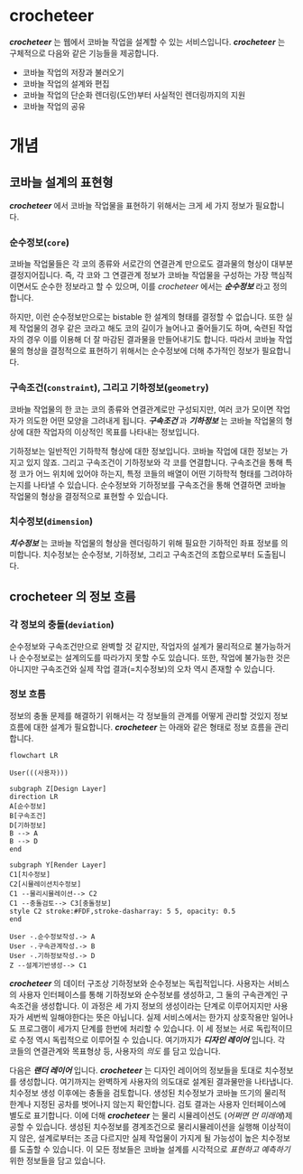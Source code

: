 # crocheteer

**_crocheteer_** 는 웹에서 코바늘 작업을 설계할 수 있는 서비스입니다. **_crocheteer_** 는 구체적으로 다음와 같은 기능들을 제공합니다.

- 코바늘 작업의 저장과 불러오기
- 코바늘 작업의 설계와 편집
- 코바늘 작업의 단순화 렌더링(도안)부터 사실적인 렌더링까지의 지원
- 코바늘 작업의 공유

# 개념

## 코바늘 설계의 표현형

**_crocheteer_** 에서 코바늘 작업물을 표현하기 위해서는 크게 세 가지 정보가 필요합니다.

### 순수정보(`core`)

코바늘 작업물들은 각 코의 종류와 서로간의 연결관계 만으로도 결과물의 형상이 대부분 결정지어집니다. 즉, 각 코와 그 연결관계 정보가 코바늘 작업물을 구성하는 가장 핵심적이면서도 순수한 정보라고 할 수 있으며, 이를 _crocheteer_ 에서는 **_순수정보_** 라고 정의합니다.

하지만, 이런 순수정보만으로는 bistable 한 설계의 형태를 결정할 수 없습니다. 또한 실제 작업물의 경우 같은 코라고 해도 코의 길이가 늘어나고 줄어들기도 하며, 숙련된 작업자의 경우 이를 이용해 더 잘 마감된 결과물을 만들어내기도 합니다. 따라서 코바늘 작업물의 형상을 결정적으로 표현하기 위해서는 순수정보에 더해 추가적인 정보가 필요합니다.

### 구속조건(`constraint`), 그리고 기하정보(`geometry`)

코바늘 작업물의 한 코는 코의 종류와 연결관계로만 구성되지만, 여러 코가 모이면 작업자가 의도한 어떤 모양을 그려내게 됩니다. **_구속조건_** 과 **_기하정보_** 는 코바늘 작업물의 형상에 대한 작업자의 이상적인 목표를 나타내는 정보입니다.

기하정보는 일반적인 기하학적 형상에 대한 정보입니다. 코바늘 작업에 대한 정보는 가지고 있지 않죠. 그리고 구속조건이 기하정보와 각 코를 연결합니다. 구속조건을 통해 특정 코가 어느 위치에 있어야 하는지, 특정 코들의 배열이 어떤 기하학적 형태를 그려야하는지를 나타낼 수 있습니다. 순수정보와 기하정보를 구속조건을 통해 연결하면 코바늘 작업물의 형상을 결정적으로 표현할 수 있습니다.

### 치수정보(`dimension`)

**_치수정보_** 는 코바늘 작업물의 형상을 렌더링하기 위해 필요한 기하적인 좌표 정보를 의미합니다. 치수정보는 순수정보, 기하정보, 그리고 구속조건의 조합으로부터 도출됩니다.

## crocheteer 의 정보 흐름

### 각 정보의 충돌(`deviation`)

순수정보와 구속조건만으로 완벽할 것 같지만, 작업자의 설계가 물리적으로 불가능하거나 순수정보로는 설계의도를 따라가지 못할 수도 있습니다. 또한, 작업에 불가능한 것은 아니지만 구속조건와 실제 작업 결과(=치수정보)의 오차 역시 존재할 수 있습니다.

### 정보 흐름

정보의 충돌 문제를 해결하기 위해서는 각 정보들의 관계를 어떻게 관리할 것있지 정보 흐름에 대한 설계가 필요합니다. **_crocheteer_** 는 아래와 같은 형태로 정보 흐름을 관리합니다.

```mermaid
flowchart LR

User(((사용자)))

subgraph Z[Design Layer]
direction LR
A[순수정보]
B[구속조건]
D[기하정보]
B --> A
B --> D
end

subgraph Y[Render Layer]
C1[치수정보]
C2[시뮬레이션치수정보]
C1 --물리시뮬레이션--> C2
C1 --충돌검토--> C3[충돌정보]
style C2 stroke:#FDF,stroke-dasharray: 5 5, opacity: 0.5
end

User -.순수정보작성.-> A
User -.구속관계작성.-> B
User -.기하정보작성.-> D
Z --설계기반생성--> C1
```

**_crocheteer_** 의 데이터 구조상 기하정보와 순수정보는 독립적입니다. 사용자는 서비스의 사용자 인터페이스를 통해 기하정보와 순수정보를 생성하고, 그 둘의 구속관계인 구속조건을 생성합니다. 이 과정은 세 가지 정보의 생성이라는 단계로 이루어지지만 사용자가 세번씩 일해야한다는 뜻은 아닙니다. 실제 서비스에서는 한가지 상호작용만 일어나도 프로그램이 세가지 단계를 한번에 처리할 수 있습니다. 이 세 정보는 서로 독립적이므로 수정 역시 독립적으로 이루어질 수 있습니다. 여기까지가 **_디자인 레이어_** 입니다. 각 코들의 연결관계와 목표형상 등, 사용자의 _의도_ 를 담고 있습니다.

다음은 **_랜더 레이어_** 입니다. **_crocheteer_** 는 디자인 레이어의 정보들을 토대로 치수정보를 생성합니다. 여기까지는 완벽하게 사용자의 의도대로 설계된 결과물만을 나타냅니다. 치수정보 생성 이후에는 충돌을 검토합니다. 생성된 치수정보가 코바늘 뜨기의 물리적 한계나 지정된 공차를 벗어나지 않는지 확인합니다. 검토 결과는 사용자 인터페이스에 별도로 표기합니다. 이에 더해 **_crocheteer_** 는 물리 시뮬레이션도 (_어쩌면 먼 미래에_)제공할 수 있습니다. 생성된 치수정보를 경계조건으로 물리시뮬레이션을 실행해 이상적이지 않은, 설계로부터는 조금 다르지만 실제 작업물이 가지게 될 가능성이 높은 치수정보를 도출할 수 있습니다. 이 모든 정보들은 코바늘 설계를 시각적으로 _표현하고 예측하기_ 위한 정보들을 담고 있습니다.
